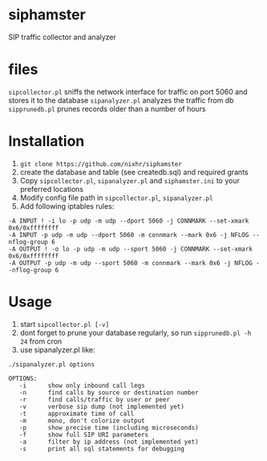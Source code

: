 # siphamster
SIP traffic collector and analyzer

# files

`sipcollector.pl` sniffs the network interface for traffic on port 5060 and stores it to the database
`sipanalyzer.pl` analyzes the traffic from db
`sipprunedb.pl` prunes records older than a number of hours

# Installation

1. `git clone https://github.com/nixhr/siphamster`
3. create the database and table (see createdb.sql) and required grants
2. Copy `sipcollector.pl`, `sipanalyzer.pl` and `siphamster.ini` to your preferred locations
3. Modify config file path in `sipcollector.pl`, `sipanalyzer.pl`
4. Add following iptables rules:
~~~~
-A INPUT ! -i lo -p udp -m udp --dport 5060 -j CONNMARK --set-xmark 0x6/0xffffffff
-A INPUT -p udp -m udp --dport 5060 -m connmark --mark 0x6 -j NFLOG --nflog-group 6
-A OUTPUT ! -o lo -p udp -m udp --sport 5060 -j CONNMARK --set-xmark 0x6/0xffffffff
-A OUTPUT -p udp -m udp --sport 5060 -m connmark --mark 0x6 -j NFLOG --nflog-group 6
~~~~

# Usage 

1. start `sipcollector.pl [-v]` 
2. dont forget to prune your database regularly, so run `sipprunedb.pl -h 24` from cron
3. use sipanalyzer.pl like:

~~~~
./sipanalyzer.pl options

OPTIONS:
   -i      show only inbound call legs
   -n      find calls by source or destination number
   -r      find calls/traffic by user or peer
   -v      verbose sip dump (not implemented yet)
   -t      approximate time of call
   -m      mono, don't colorize output
   -p      show precise time (including microseconds)
   -f      show full SIP URI parameters
   -a      filter by ip address (not implemented yet)
   -s      print all sql statements for debugging
~~~~
